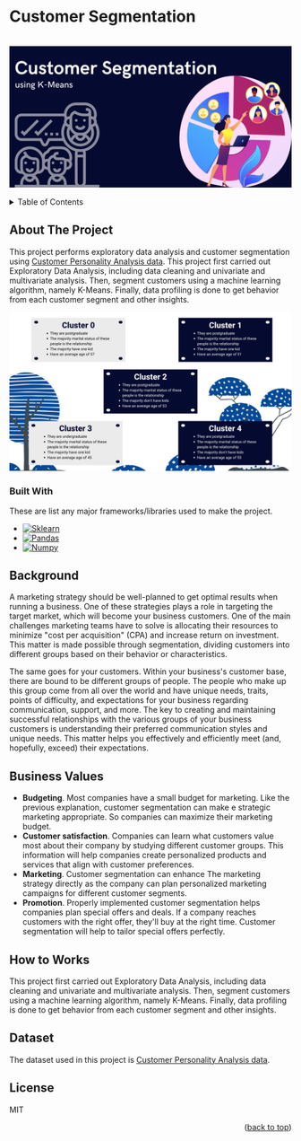 #  Customer Segmentation

<br />
<div align="center">
  <a href="">
    <img src="static/Customer Segmentation.png">
  </a>
</div>

<p></p>

<!-- TABLE OF CONTENTS -->
<details>
  <p>
  <summary>Table of Contents</summary>
  <ol>
    <li>
      <a href="#about-the-project">About The Project</a>
      <ul>
        <li><a href="#built-with">Built With</a></li>
      </ul>
    </li>
    <li><a href="#background">Background</a></li>
    <li><a href="#business-values">Business Values</a></li>
    <li><a href="#how-to-works">How to Works</a></li>
    <li><a href="#dataset">Dataset</a></li>
    <li><a href="#license">License</a></li>
  </ol>
  </p>
</details>


<p></p>

<!-- ABOUT THE PROJECT -->
## About The Project

This project performs exploratory data analysis and customer segmentation using [Customer Personality Analysis data](https://www.kaggle.com/datasets/imakash3011/customer-personality-analysis). This project first carried out Exploratory Data Analysis, including data cleaning and univariate and multivariate analysis. Then, segment customers using a machine learning algorithm, namely K-Means. Finally, data profiling is done to get behavior from each customer segment and other insights.

<div align="center">
  <a href="">
    <img src="static/Profiling Clusters.png">
  </a>
</div>

### Built With

These are list any major frameworks/libraries used to make the project.

* [![Sklearn][Sklearn]][Sklearn-url]
* [![Pandas][Pandas]][Pandas-url]
* [![Numpy][Numpy]][Numpy-url]


## Background

A marketing strategy should be well-planned to get optimal results when running a business. One of these strategies plays a role in targeting the target market, which will become your business customers. One of the main challenges marketing teams have to solve is allocating their resources to minimize "cost per acquisition" (CPA) and increase return on investment. This matter is made possible through segmentation, dividing customers into different groups based on their behavior or characteristics.

The same goes for your customers. Within your business's customer base, there are bound to be different groups of people. The people who make up this group come from all over the world and have unique needs, traits, points of difficulty, and expectations for your business regarding communication, support, and more. The key to creating and maintaining successful relationships with the various groups of your business customers is understanding their preferred communication styles and unique needs. This matter helps you effectively and efficiently meet (and, hopefully, exceed) their expectations.


## Business Values
- **Budgeting**. Most companies have a small budget for marketing. Like the previous explanation, customer segmentation can make e strategic marketing appropriate. So companies can maximize their marketing budget.
- **Customer satisfaction**. Companies can learn what customers value most about their company by studying different customer groups. This information will help companies create personalized products and services that align with customer preferences.
- **Marketing**. Customer segmentation can enhance The marketing strategy directly as the company can plan personalized marketing campaigns for different customer segments.
- **Promotion**. Properly implemented customer segmentation helps companies plan special offers and deals. If a company reaches customers with the right offer, they'll buy at the right time. Customer segmentation will help to tailor special offers perfectly.


## How to Works
This project first carried out Exploratory Data Analysis, including data cleaning and univariate and multivariate analysis. Then, segment customers using a machine learning algorithm, namely K-Means. Finally, data profiling is done to get behavior from each customer segment and other insights.

## Dataset
The dataset used in this project is [Customer Personality Analysis data](https://www.kaggle.com/datasets/imakash3011/customer-personality-analysis).


## License
MIT

<p align="right">(<a href="#automed-forecasting">back to top</a>)</p>


<!-- MARKDOWN LINKS & IMAGES -->
<!-- https://www.markdownguide.org/basic-syntax/#reference-style-links -->
[Sklearn]: https://img.shields.io/badge/scikit_learn-F7931E?style=for-the-badge&logo=scikit-learn&logoColor=white
[Sklearn-url]: https://scikit-learn.org/stable/
[Numpy]: https://img.shields.io/badge/Numpy-777BB4?style=for-the-badge&logo=numpy&logoColor=white
[Numpy-url]: https://numpy.org/
[Pandas]: https://img.shields.io/badge/Pandas-2C2D72?style=for-the-badge&logo=pandas&logoColor=white
[Pandas-url]: https://pandas.pydata.org/
